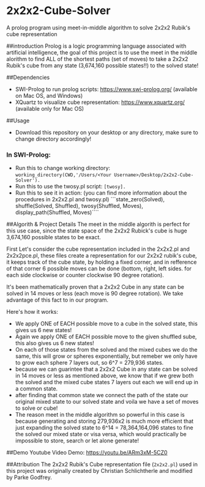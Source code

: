 # 2x2x2-Cube-Solver
A prolog program using meet-in-middle algorithm to solve 2x2x2 Rubik's cube representation

##introduction
Prolog is a logic programming language associated with artificial intelligence, the goal of this project is to use the meet in the middle alorithm to find ALL of the shortest paths (set of moves) to take a 2x2x2 Rubik's cube from any state (3,674,160 possible states!!) to the solved state! 

##Dependencies
- SWI-Prolog to run prolog scripts: https://www.swi-prolog.org/ (available on Mac OS, and Windows)
- XQuartz to visualize cube representation: https://www.xquartz.org/ (available only for Mac OS)

##Usage
- Download this repository on your desktop or any directory, make sure to change directory accordingly!
### In SWI-Prolog:
-  Run this to change working directory:
```working_directory(CWD,'/Users/<Your Username>/Desktop/2x2x2-Cube-Solver').```
- Run this to use the twosy.pl script:
```[twosy].```
- Run this to see it in action: (you can find more information about the procedures in 2x2x2.pl and twosy.pl)
```state_zero(Solved), shuffle(Solved, Shuffled), twosy(Shuffled, Moves), display_path(Shuffled, Moves)````


##Algorith & Project Details
The meet in the middle algorith is perfect for this use case, since the state space of the 2x2x2 Rubick's cube is huge 3,674,160 possible states to be exact. 

First Let's consider the cube representation included in the 2x2x2.pl and 2x2x2pce.pl, these files create a representation for our 2x2x2 rubik's cube, it keeps track of the cube state, by holding a fixed corner, and in refference of that corner 6 possible moves can be done (bottom, right, left sides. for each side clockwise or counter clockwise 90 degree rotation).

It's been mathematically proven that a 2x2x2 Cube in any state can be solved in 14 moves or less (each move is 90 degree rotation). We take advantage of this fact to in our program.

Here's how it works:
- We apply ONE of EACH possible move to a cube in the solved state, this gives us 6 new states!
- Again we apply ONE of EACH possible move to the given shuffled sube, this also gives us 6 new states!
- On each of those states from the solved and the mixed cubes we do the same, this will grow or spheres exponentially, but remeber we only have to grow each sphere 7 layers out, so 6^7 = 279,936 states.
- because we can guarintee that a 2x2x2 Cube in any state can be solved in 14 moves or less as mentioned above, we know that if we grew both the solved and the mixed cube states 7 layers out each we will end up in a common state.
- after finding that common state we connect the path of the state our original mixed state to our solved state and voila we have a set of moves to solve or cube!
- The reason meet in the middle algorithm so powerful in this case is because generating and storing 279,936x2 is much more efficient that just expanding the solved state to 6^14 = 78,364,164,096 states to fine the solved our mixed state or visa versa, which would practically be impossible to store, search or let alone generate!

##Demo
Youtube Video Demo:
https://youtu.be/ARm3xM-5CZ0

##Attribution
The 2x2x2 Rubik's Cube representation file (`2x2x2.pl`) used in this project was originally created by Christian Schlichtherle and modified by Parke Godfrey.
